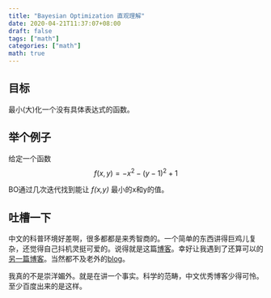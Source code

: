 ```yaml
---
title: "Bayesian Optimization 直观理解"
date: 2020-04-21T11:37:07+08:00
draft: false
tags: ["math"]
categories: ["math"]
math: true
---
```


## 目标

最小(大)化一个没有具体表达式的函数。

## 举个例子

给定一个函数
$$
f(x,y) = -x^2 - (y-1)^2 +1
$$


BO通过几次迭代找到能让 *f(x,y)* 最小的x和y的值。

## 吐槽一下

中文的科普环境好差啊，很多都都是来秀智商的。一个简单的东西讲得巨鸡儿复杂，还觉得自己抖机灵挺可爱的。说得就是这篇[博客](https://zhuanlan.zhihu.com/p/76269142)。幸好让我遇到了还算可以的[另一篇博客](https://zhuanlan.zhihu.com/p/119442817)。当然都不及老外的[blog](https://mlconf.com/blog/lets-talk-bayesian-optimization/)。

我真的不是崇洋媚外。就是在讲一个事实。科学的范畴，中文优秀博客少得可怜。至少百度出来的是这样。

